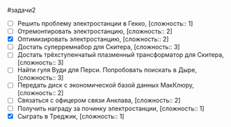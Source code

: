 #задачи2

- [ ] Решить проблему электростанции в Гекко, [сложность:: 1]
- [ ] Отремонтировать электростанцию, [сложность:: 2]
- [x] Оптимизировать электростанцию, [сложность:: 2]
- [ ] Достать суперремнабор для Скитера, [сложность:: 3]
- [ ] Достать трёхступенчатый плазменный трансформатор для Скитера, [сложность:: 3]
- [ ] Найти гуля Вуди для Перси. Попробовать поискать в Дыре, [сложность:: 3]
- [ ] Передать диск с экономической базой данных МакКлюру, [сложность:: 2]
- [ ] Связаться с офицером связи Анклава, [сложность:: 2]
- [ ] Получить награду за починку электростанции, [сложность:: 1]
- [x] Сыграть в Треджик, [сложность:: 1]